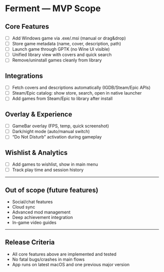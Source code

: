 # Ferment — MVP Scope

## Core Features

- [ ] Add Windows game via .exe/.msi (manual or drag&drop)
- [ ] Store game metadata (name, cover, description, path)
- [ ] Launch game through GPTK (no Wine UI visible)
- [ ] Unified library view with covers and quick search
- [ ] Remove/uninstall games cleanly from library

## Integrations

- [ ] Fetch covers and descriptions automatically (IGDB/Steam/Epic APIs)
- [ ] Steam/Epic catalog: show store, search, open in native launcher
- [ ] Add games from Steam/Epic to library after install

## Overlay & Experience

- [ ] GameBar overlay (FPS, temp, quick screenshot)
- [ ] Dark/night mode (auto/manual switch)
- [ ] “Do Not Disturb” activation during gameplay

## Wishlist & Analytics

- [ ] Add games to wishlist, show in main menu
- [ ] Track play time and session history

---

## Out of scope (future features)

- Social/chat features
- Cloud sync
- Advanced mod management
- Deep achievement integration
- In-game video guides

---

## Release Criteria

- All core features above are implemented and tested
- No fatal bugs/crashes in main flows
- App runs on latest macOS and one previous major version
